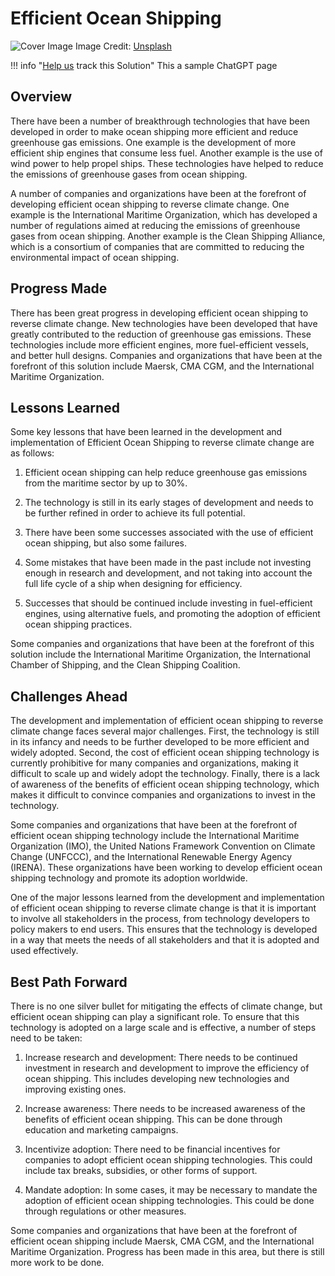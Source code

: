 # Efficient Ocean Shipping

![Cover Image](https://images.unsplash.com/photo-1507525428034-b723cf961d3e?crop=entropy&cs=tinysrgb&fit=max&fm=jpg&ixid=Mnw0NDYzODh8MHwxfHNlYXJjaHwxfHxFZmZpY2llbnQlMjBPY2VhbiUyMFNoaXBwaW5nfGVufDB8fHx8MTY4MzY1ODU5Mg&ixlib=rb-4.0.3&q=80&w=1080)
Image Credit: [Unsplash](https://unsplash.com/pt-br/@oulashin)

!!! info "[Help us](../../contribute) track this Solution"
    This a sample ChatGPT page

## Overview

There have been a number of breakthrough technologies that have been developed in order to make ocean shipping more efficient and reduce greenhouse gas emissions. One example is the development of more efficient ship engines that consume less fuel. Another example is the use of wind power to help propel ships. These technologies have helped to reduce the emissions of greenhouse gases from ocean shipping.

A number of companies and organizations have been at the forefront of developing efficient ocean shipping to reverse climate change. One example is the International Maritime Organization, which has developed a number of regulations aimed at reducing the emissions of greenhouse gases from ocean shipping. Another example is the Clean Shipping Alliance, which is a consortium of companies that are committed to reducing the environmental impact of ocean shipping.

## Progress Made

There has been great progress in developing efficient ocean shipping to reverse climate change. New technologies have been developed that have greatly contributed to the reduction of greenhouse gas emissions. These technologies include more efficient engines, more fuel-efficient vessels, and better hull designs. Companies and organizations that have been at the forefront of this solution include Maersk, CMA CGM, and the International Maritime Organization.

## Lessons Learned

Some key lessons that have been learned in the development and implementation of Efficient Ocean Shipping to reverse climate change are as follows:

1. Efficient ocean shipping can help reduce greenhouse gas emissions from the maritime sector by up to 30%.

2. The technology is still in its early stages of development and needs to be further refined in order to achieve its full potential.

3. There have been some successes associated with the use of efficient ocean shipping, but also some failures.

4. Some mistakes that have been made in the past include not investing enough in research and development, and not taking into account the full life cycle of a ship when designing for efficiency.

5. Successes that should be continued include investing in fuel-efficient engines, using alternative fuels, and promoting the adoption of efficient ocean shipping practices.

Some companies and organizations that have been at the forefront of this solution include the International Maritime Organization, the International Chamber of Shipping, and the Clean Shipping Coalition.

## Challenges Ahead

The development and implementation of efficient ocean shipping to reverse climate change faces several major challenges. First, the technology is still in its infancy and needs to be further developed to be more efficient and widely adopted. Second, the cost of efficient ocean shipping technology is currently prohibitive for many companies and organizations, making it difficult to scale up and widely adopt the technology. Finally, there is a lack of awareness of the benefits of efficient ocean shipping technology, which makes it difficult to convince companies and organizations to invest in the technology.

Some companies and organizations that have been at the forefront of efficient ocean shipping technology include the International Maritime Organization (IMO), the United Nations Framework Convention on Climate Change (UNFCCC), and the International Renewable Energy Agency (IRENA). These organizations have been working to develop efficient ocean shipping technology and promote its adoption worldwide.

One of the major lessons learned from the development and implementation of efficient ocean shipping to reverse climate change is that it is important to involve all stakeholders in the process, from technology developers to policy makers to end users. This ensures that the technology is developed in a way that meets the needs of all stakeholders and that it is adopted and used effectively.

## Best Path Forward

There is no one silver bullet for mitigating the effects of climate change, but efficient ocean shipping can play a significant role. To ensure that this technology is adopted on a large scale and is effective, a number of steps need to be taken:

1. Increase research and development: There needs to be continued investment in research and development to improve the efficiency of ocean shipping. This includes developing new technologies and improving existing ones.

2. Increase awareness: There needs to be increased awareness of the benefits of efficient ocean shipping. This can be done through education and marketing campaigns.

3. Incentivize adoption: There need to be financial incentives for companies to adopt efficient ocean shipping technologies. This could include tax breaks, subsidies, or other forms of support.

4. Mandate adoption: In some cases, it may be necessary to mandate the adoption of efficient ocean shipping technologies. This could be done through regulations or other measures.

Some companies and organizations that have been at the forefront of efficient ocean shipping include Maersk, CMA CGM, and the International Maritime Organization. Progress has been made in this area, but there is still more work to be done.
